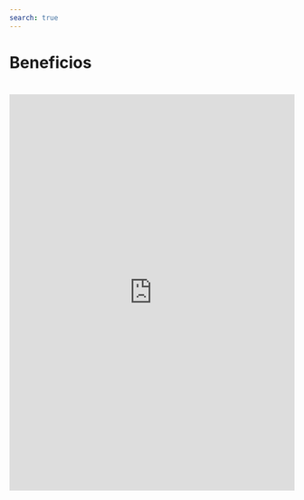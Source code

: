 ```yaml
---
search: true
---
```


# Beneficios


<iframe src="https://widgets-es.modyo.com/personas/benefits" width="100%" height="700px" frameBorder="0" style="overflow:auto;margin-top:20px;"/>

| Funcionalidad  | Descripción  |
| -----| -----|
| Resumen de los Beneficios | Entrega un listado de las promociones con etiquetado automático por categoría.  Muestra el título de cada promoción y su información básica.  Filtra rápidamente las promociones por categoría o busca cualquier promoción por nombre.  Permite ver las promociones por ubicación en el mapa y calcula automáticamente la distancia a las promociones más cercanas utilizando datos de geolocalización. |
